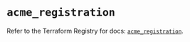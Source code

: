 # `acme_registration`

Refer to the Terraform Registry for docs: [`acme_registration`](https://registry.terraform.io/providers/vancluever/acme/2.30.2/docs/resources/registration).
